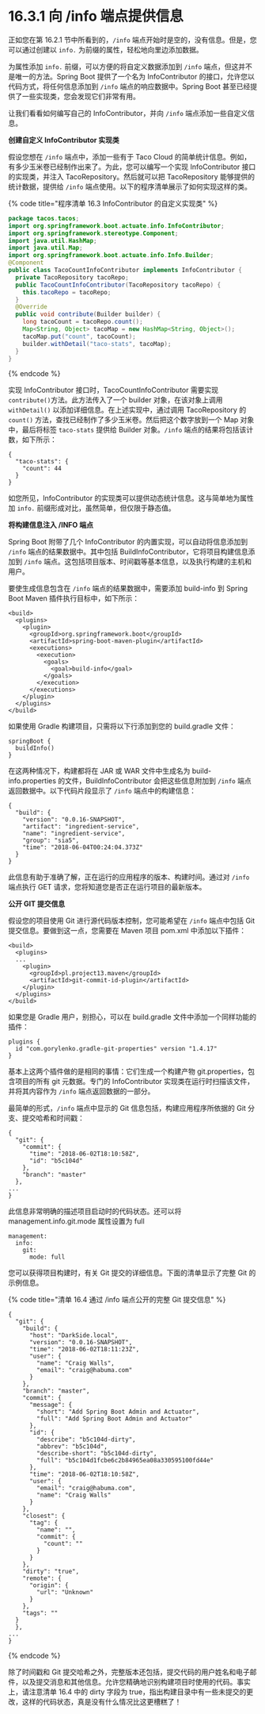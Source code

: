 # 16.3.1 向 /info 端点提供信息

正如您在第 16.2.1 节中所看到的，`/info` 端点开始时是空的，没有信息。但是，您可以通过创建以 `info.` 为前缀的属性，轻松地向里边添加数据。

为属性添加 `info.` 前缀，可以方便的将自定义数据添加到 `/info` 端点，但这并不是唯一的方法。Spring Boot 提供了一个名为 InfoContributor 的接口，允许您以代码方式，将任何信息添加到 `/info` 端点的响应数据中。Spring Boot 甚至已经提供了一些实现类，您会发现它们非常有用。

让我们看看如何编写自己的 InfoContributor，并向 `/info` 端点添加一些自定义信息。

**创建自定义 InfoContributor 实现类**

假设您想在 `/info` 端点中，添加一些有于 Taco Cloud 的简单统计信息。例如，有多少玉米卷已经制作出来了。为此，您可以编写一个实现 InfoContributor 接口的实现类，并注入 TacoRepository。然后就可以把 TacoRepository 能够提供的统计数据，提供给 `/info` 端点使用。以下的程序清单展示了如何实现这样的类。

{% code title="程序清单 16.3 InfoContributor 的自定义实现类" %}
```java
package tacos.tacos;
import org.springframework.boot.actuate.info.InfoContributor;
import org.springframework.stereotype.Component;
import java.util.HashMap;
import java.util.Map;
import org.springframework.boot.actuate.info.Info.Builder;
@Component
public class TacoCountInfoContributor implements InfoContributor {
  private TacoRepository tacoRepo;
  public TacoCountInfoContributor(TacoRepository tacoRepo) {
    this.tacoRepo = tacoRepo;
  }
  @Override
  public void contribute(Builder builder) {
    long tacoCount = tacoRepo.count();
    Map<String, Object> tacoMap = new HashMap<String, Object>();
    tacoMap.put("count", tacoCount);
    builder.withDetail("taco-stats", tacoMap);
  }
}
```
{% endcode %}

实现 InfoContributor 接口时，TacoCountInfoContributor 需要实现 `contribute()`方法。此方法传入了一个 builder 对象，在该对象上调用 `withDetail()` 以添加详细信息。在上述实现中，通过调用 TacoRepository 的 `count()` 方法，查找已经制作了多少玉米卷。然后把这个数字放到一个 Map 对象中，最后将标签 `taco-stats` 提供给 Builder 对象。`/info` 端点的结果将包括该计数，如下所示：

```text
{
  "taco-stats": {
    "count": 44
  }
}
```

如您所见，InfoContributor 的实现类可以提供动态统计信息。这与简单地为属性加 `info.` 前缀形成对比，虽然简单，但仅限于静态值。

**将构建信息注入 /INFO 端点**

Spring Boot 附带了几个 InfoContributor 的内置实现，可以自动将信息添加到 `/info` 端点的结果数据中。其中包括 BuildInfoContributor，它将项目构建信息添加到 `/info` 端点。这包括项目版本、时间戳等基本信息，以及执行构建的主机和用户。

要使生成信息包含在 `/info` 端点的结果数据中，需要添加 build-info 到 Spring Boot Maven 插件执行目标中，如下所示：

```markup
<build>
  <plugins>
    <plugin>
      <groupId>org.springframework.boot</groupId>
      <artifactId>spring-boot-maven-plugin</artifactId>
      <executions>
        <execution>
          <goals>
            <goal>build-info</goal>
          </goals>
        </execution>
      </executions>
    </plugin>
  </plugins>
</build>
```

如果使用 Gradle 构建项目，只需将以下行添加到您的 build.gradle 文件：

```text
springBoot {
  buildInfo()
}
```

在这两种情况下，构建都将在 JAR 或 WAR 文件中生成名为 build-info.properties 的文件，BuildInfoContributor 会把这些信息附加到 `/info` 端点返回数据中。以下代码片段显示了 `/info` 端点中的构建信息：

```text
{
  "build": {
    "version": "0.0.16-SNAPSHOT",
    "artifact": "ingredient-service",
    "name": "ingredient-service",
    "group": "sia5",
    "time": "2018-06-04T00:24:04.373Z"
  }
}
```

此信息有助于准确了解，正在运行的应用程序的版本、构建时间。通过对 `/info` 端点执行 GET 请求，您将知道您是否正在运行项目的最新版本。

**公开 GIT 提交信息**

假设您的项目使用 Git 进行源代码版本控制，您可能希望在 `/info` 端点中包括 Git 提交信息。要做到这一点，您需要在 Maven 项目 pom.xml 中添加以下插件：

```markup
<build>
  <plugins>
  ...
    <plugin>
      <groupId>pl.project13.maven</groupId>
      <artifactId>git-commit-id-plugin</artifactId>
    </plugin>
  </plugins>
</build>
```

如果您是 Gradle 用户，别担心，可以在 build.gradle 文件中添加一个同样功能的插件：

```text
plugins {
  id "com.gorylenko.gradle-git-properties" version "1.4.17"
}
```

基本上这两个插件做的是相同的事情：它们生成一个构建产物 git.properties，包含项目的所有 git 元数据。专门的 InfoContributor 实现类在运行时扫描该文件，并将其内容作为 `/info` 端点返回数据的一部分。

最简单的形式，`/info` 端点中显示的 Git 信息包括，构建应用程序所依据的 Git 分支、提交哈希和时间戳：

```text
{
  "git": {
    "commit": {
      "time": "2018-06-02T18:10:58Z",
      "id": "b5c104d"
    },
    "branch": "master"
  },
...
}
```

此信息非常明确的描述项目启动时的代码状态。还可以将 management.info.git.mode 属性设置为 full

```text
management:
  info:
    git:
      mode: full
```

您可以获得项目构建时，有关 Git 提交的详细信息。下面的清单显示了完整 Git 的示例信息。

{% code title="清单 16.4 通过 /info 端点公开的完整 Git 提交信息" %}
```text
{
  "git": {
    "build": {
      "host": "DarkSide.local",
      "version": "0.0.16-SNAPSHOT",
      "time": "2018-06-02T18:11:23Z",
      "user": {
        "name": "Craig Walls",
        "email": "craig@habuma.com"
      }
    },
    "branch": "master",
    "commit": {
      "message": {
        "short": "Add Spring Boot Admin and Actuator",
        "full": "Add Spring Boot Admin and Actuator"
      },
      "id": {
        "describe": "b5c104d-dirty",
        "abbrev": "b5c104d",
        "describe-short": "b5c104d-dirty",
        "full": "b5c104d1fcbe6c2b84965ea08a330595100fd44e"
      },
      "time": "2018-06-02T18:10:58Z",
      "user": {
        "email": "craig@habuma.com",
        "name": "Craig Walls"
      }
    },
    "closest": {
      "tag": {
        "name": "",
        "commit": {
          "count": ""
        }
      }
    },
    "dirty": "true",
    "remote": {
      "origin": {
        "url": "Unknown"
      }
    },
    "tags": ""
  }
  },
...
}
```
{% endcode %}

除了时间戳和 Git 提交哈希之外，完整版本还包括，提交代码的用户姓名和电子邮件，以及提交消息和其他信息。允许您精确地识别构建项目时使用的代码。事实上，请注意清单 16.4 中的 dirty 字段为 true，指出构建目录中有一些未提交的更改，这样的代码状态，真是没有什么情况比这更槽糕了！

